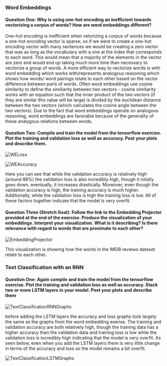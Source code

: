 ### Word Embeddings
#### Question One: Why is using one-hot encoding an inefficient towards vectorizing a corpus of words?  How are word embeddings different? 

One-hot encoding is inefficient when vetorizing a corpus of words because a one-hot encoding vector is sparse; so if we were to create a one-hot encoding vector with many sentences we would be creating a zero vector that was as long as the vocabulary with a one at the index that corresponds to each word. This would mean that a majority of the elements in the vector are zero and would end up taking much more time than necessary to vectorize a group of words. A more efficient way to vectorize words is with word embedding which works with/represents analogous reasoning which shows how words/ word pairings relate to each other based on the vector difference between paris of words. Often word embeddings use cosine similarity to define the similiarity between two vectors - cosine similiarity works with an equation such that the inner product of the two vectors (if they are similar this value will be large) is divided by the euclidean distance between the two vectors (which calculates the cosine angle between the two vectors). Due to the fact that word embeddings operate on analogous reasoning, word embeddings are favorable because of the generality of these analygous relations between words. 

#### Question Two: Compile and train the model from the tensorflow exercise.  Plot the training and validation loss as well as accuracy.  Post your plots and describe them.
![WELoss](https://user-images.githubusercontent.com/67922294/88744978-dcac8180-d116-11ea-9958-2359b4bb91c0.png)

![WEAccuracy](https://user-images.githubusercontent.com/67922294/88745029-fbab1380-d116-11ea-8f4c-07cda2b7d82b.png)

Here you can see that while the validation accuracy is relatively high (around 88%) the validation loss is also incredibly high, though it intially goes down, eventually, it increases drastically. Moreover, even though the validation accuracy is high, the training accuracy is much higher. Additionally, while the validation loss is high the training loss is low. All of these factors together indicate that the model is very overfit. 

#### Question Three (Stretch Goal):  Follow the link to the Embedding Projector provided at the end of the exercise.  Produce the visualization of your embeddings.  Interpret your visualization.  What is it describing?  Is there relevance with regard to words that are proximate to each other?

![EmbeddingProjector](https://user-images.githubusercontent.com/67922294/88747729-62cbc680-d11d-11ea-817a-0245638354b3.png)

This visualization is showing how the words in the IMDB reviews dataset relate to each other. 

### Text Classification with an RNN

#### Question One: Again compile and train the model from the tensorflow exercise.  Plot the training and validation loss as well as accuracy.  Stack two or more LSTM layers in your model.  Post your plots and describe them

![TextClassificationRNNGraphs](https://user-images.githubusercontent.com/67922294/88747034-f7352980-d11b-11ea-8f2d-33498aaaa312.png)

before adding the LSTM layers the accuracy and loss graphs look largely the same as the graphs from the word embedding exerise. The training and validation accuracy are both relatively high, though the training data has a higher accuracy than the validation data and training loss is low while the validation loss is incredibly high indicating that the model is very overfit. As seen below, even when you add the LSTM layers there is very little change in terms of the accuracy and loss so the model remains a bit overfit. 


![TextClassificationLSTMGraphs](https://user-images.githubusercontent.com/67922294/88746942-bc32f600-d11b-11ea-95a9-040c525e03d8.png)

